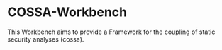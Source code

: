 # COSSA-Workbench
This Workbench aims to provide a Framework for the coupling of static security analyses (cossa).
